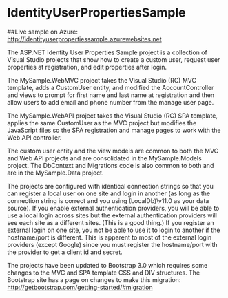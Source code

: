 IdentityUserPropertiesSample
============================

##Live sample on Azure: http://identityuserpropertiessample.azurewebsites.net

The ASP.NET Identity User Properties Sample project is a collection of Visual Studio projects that show how to create a custom user, request user properties at registration, and edit properties after login.

The MySample.WebMVC project takes the Visual Studio (RC) MVC template, adds a CustomUser entity, and modified the AccountController and views to prompt for first name and last name at registration and then allow users to add email and phone number from the manage user page.

The MySample.WebAPI project takes the Visual Studio (RC) SPA template, applies the same CustomUser as the MVC project but modifies the JavaScript files so the SPA registration and manage pages  to work with the Web API controller.

The custom user entity and the view models are common to both the MVC and Web API projects and are consolidated in the MySample.Models project.
The DbContext and Migrations code is also common to both and are in the MySample.Data project.

The projects are configured with identical connection strings so that you can register a local user on one site and login in another (as long as the connection string is correct and you using (LocalDb)\v11.0 as your data source).  If you enable external authentication providers, you will be able to use a local login across sites but the external authentication providers will see each site as a different sites.  (This is a good thing.)  If you register an external login on one site, you not be able to use it to login to another if the hostname/port is different.  This is apparent to most of the external login providers (except Google) since you must register the hostname/port with the provider to get a client id and secret.

The projects have been updated to Bootstrap 3.0 which requires some changes to the MVC and SPA template CSS and DIV structures.  The Bootstrap site has a page on changes to make this migration: http://getbootstrap.com/getting-started/#migration


